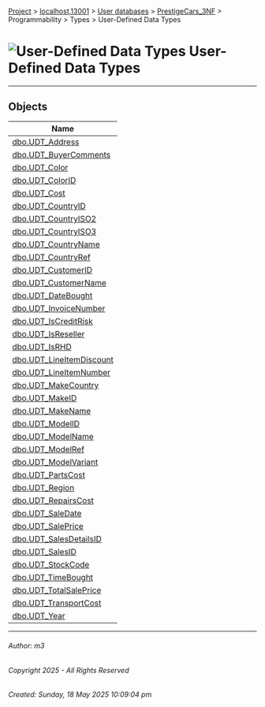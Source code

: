 #### 

[Project](../../../../../../index.md) > [localhost,13001](../../../../../index.md) > [User databases](../../../../index.md) > [PrestigeCars_3NF](../../../index.md) > Programmability > Types > User-Defined Data Types

# ![User-Defined Data Types](../../../../../../Images/UserDefinedDataType32.png) User-Defined Data Types

---

## <a name="#objects"></a>Objects

| Name |
|---|
| [dbo.UDT_Address](dbo_UDT_Address.md) |
| [dbo.UDT_BuyerComments](dbo_UDT_BuyerComments.md) |
| [dbo.UDT_Color](dbo_UDT_Color.md) |
| [dbo.UDT_ColorID](dbo_UDT_ColorID.md) |
| [dbo.UDT_Cost](dbo_UDT_Cost.md) |
| [dbo.UDT_CountryID](dbo_UDT_CountryID.md) |
| [dbo.UDT_CountryISO2](dbo_UDT_CountryISO2.md) |
| [dbo.UDT_CountryISO3](dbo_UDT_CountryISO3.md) |
| [dbo.UDT_CountryName](dbo_UDT_CountryName.md) |
| [dbo.UDT_CountryRef](dbo_UDT_CountryRef.md) |
| [dbo.UDT_CustomerID](dbo_UDT_CustomerID.md) |
| [dbo.UDT_CustomerName](dbo_UDT_CustomerName.md) |
| [dbo.UDT_DateBought](dbo_UDT_DateBought.md) |
| [dbo.UDT_InvoiceNumber](dbo_UDT_InvoiceNumber.md) |
| [dbo.UDT_IsCreditRisk](dbo_UDT_IsCreditRisk.md) |
| [dbo.UDT_IsReseller](dbo_UDT_IsReseller.md) |
| [dbo.UDT_IsRHD](dbo_UDT_IsRHD.md) |
| [dbo.UDT_LineItemDiscount](dbo_UDT_LineItemDiscount.md) |
| [dbo.UDT_LineItemNumber](dbo_UDT_LineItemNumber.md) |
| [dbo.UDT_MakeCountry](dbo_UDT_MakeCountry.md) |
| [dbo.UDT_MakeID](dbo_UDT_MakeID.md) |
| [dbo.UDT_MakeName](dbo_UDT_MakeName.md) |
| [dbo.UDT_ModelID](dbo_UDT_ModelID.md) |
| [dbo.UDT_ModelName](dbo_UDT_ModelName.md) |
| [dbo.UDT_ModelRef](dbo_UDT_ModelRef.md) |
| [dbo.UDT_ModelVariant](dbo_UDT_ModelVariant.md) |
| [dbo.UDT_PartsCost](dbo_UDT_PartsCost.md) |
| [dbo.UDT_Region](dbo_UDT_Region.md) |
| [dbo.UDT_RepairsCost](dbo_UDT_RepairsCost.md) |
| [dbo.UDT_SaleDate](dbo_UDT_SaleDate.md) |
| [dbo.UDT_SalePrice](dbo_UDT_SalePrice.md) |
| [dbo.UDT_SalesDetailsID](dbo_UDT_SalesDetailsID.md) |
| [dbo.UDT_SalesID](dbo_UDT_SalesID.md) |
| [dbo.UDT_StockCode](dbo_UDT_StockCode.md) |
| [dbo.UDT_TimeBought](dbo_UDT_TimeBought.md) |
| [dbo.UDT_TotalSalePrice](dbo_UDT_TotalSalePrice.md) |
| [dbo.UDT_TransportCost](dbo_UDT_TransportCost.md) |
| [dbo.UDT_Year](dbo_UDT_Year.md) |


---

###### Author:  m3

###### Copyright 2025 - All Rights Reserved

###### Created: Sunday, 18 May 2025 10:09:04 pm

